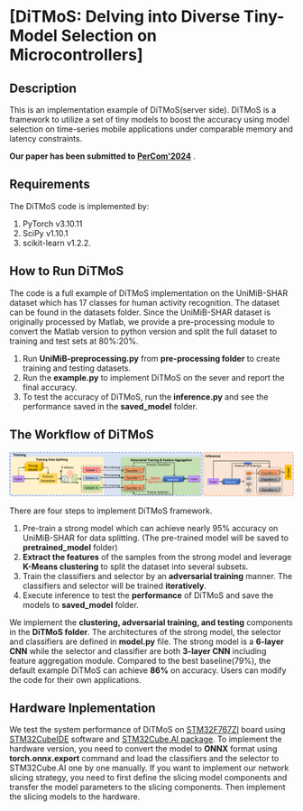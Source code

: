 # [DiTMoS: Delving into Diverse Tiny-Model Selection on Microcontrollers]

## Description

This is an implementation example of DiTMoS(server side). DiTMoS is a framework to utilize a set of tiny models to boost the accuracy using model selection on time-series mobile applications under comparable memory and latency constraints. 

**Our paper has been submitted to [PerCom'2024](https://www.percom.org/)** .

## Requirements

The DiTMoS code is implemented by:
1. PyTorch v3.10.11
2. SciPy v1.10.1
3. scikit-learn v1.2.2.

## How to Run DiTMoS

The code is a full example of DiTMoS implementation on the UniMiB-SHAR dataset which has 17 classes for human activity recognition. The dataset can be found in the datasets folder. Since the UniMiB-SHAR dataset is originally processed by Matlab, we provide a pre-processing module to convert the Matlab version to python version and split the full dataset to training and test sets at 80%:20%.

1. Run **UniMiB-preprocessing.py** from **pre-processing folder** to create training and testing datasets.
2. Run the **example.py** to implement DiTMoS on the sever and report the final accuracy.
3. To test the accuracy of DiTMoS, run the **inference.py** and see the performance saved in the **saved_model** folder.

## The Workflow of DiTMoS

![DiTMoS workflow](workflow.png)

There are four steps to implement DiTMoS framework.
1. Pre-train a strong model which can achieve nearly 95% accuracy on UniMiB-SHAR for data splitting. (The pre-trained model will be saved to **pretrained_model** folder)
2. **Extract the features** of the samples from the strong model and leverage **K-Means clustering** to split the dataset into several subsets.
3. Train the classifiers and selector by an **adversarial training** manner. The classifiers and selector will be trained **iteratively**. 
4. Execute inference to test the **performance** of DiTMoS and save the models to **saved_model** folder. 

We implement the **clustering, adversarial training, and testing** components in the **DiTMoS folder**. The architectures of the strong model, the selector and classifiers are defined in **model.py** file. The strong model is a **6-layer CNN** while the selector and classifier are both **3-layer CNN** including feature aggregation module. Compared to the best baseline(79%), the default example DiTMoS can achieve **86%** on accuracy. Users can modify the code for their own applications.

## Hardware Inplementation

We test the system performance of DiTMoS on [STM32F767ZI](https://www.st.com/en/microcontrollers-microprocessors/stm32f767zi.html) board using [STM32CubeIDE](https://www.st.com/en/development-tools/stm32cubeide.html) software and [STM32Cube.AI package](https://www.st.com/en/embedded-software/x-cube-ai.html#get-software). To implement the hardware version, you need to convert the model to **ONNX** format using **torch.onnx.export** command and load the classifiers and the selector to STM32Cube.AI one by one manually. If you want to implement our network slicing strategy, you need to first define the slicing model components and transfer the model parameters to the slicing components. Then implement the slicing models to the hardware. 